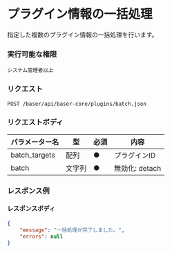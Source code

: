 # プラグイン情報の一括処理

指定した複数のプラグイン情報の一括処理を行います。

### 実行可能な権限
```
システム管理者以上
```

### リクエスト
```
POST /baser/api/baser-core/plugins/batch.json
``` 

### リクエストボディ

| パラメーター名       | 型     | 必須    | 内容                                                |
|---------------|-------|-------|---------------------------------------------------|
| batch_targets | 配列   | ●     | プラグインID                                           |
| batch         | 文字列 | ●     | 無効化: detach |

### レスポンス例
#### レスポンスボディ
```json
{
    "message": "一括処理が完了しました。",
    "errors": null
}
```
